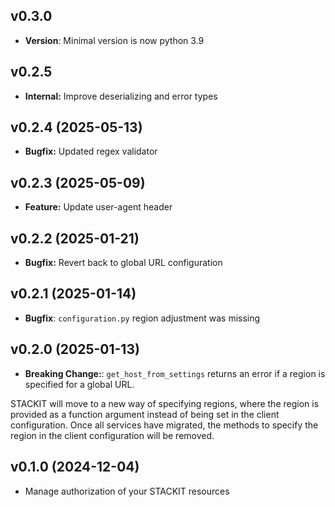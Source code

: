 ## v0.3.0
- **Version**: Minimal version is now python 3.9

## v0.2.5
- **Internal:** Improve deserializing and error types

## v0.2.4 (2025-05-13)
- **Bugfix:** Updated regex validator

## v0.2.3 (2025-05-09)
- **Feature:** Update user-agent header

## v0.2.2 (2025-01-21)
- **Bugfix:** Revert back to global URL configuration

## v0.2.1 (2025-01-14)
- **Bugfix**: `configuration.py` region adjustment was missing

## v0.2.0 (2025-01-13)
- **Breaking Change:**: `get_host_from_settings` returns an error if a region is specified for a global URL.

STACKIT will move to a new way of specifying regions, where the region is provided as a function argument instead of being set in the client configuration. Once all services have migrated, the methods to specify the region in the client configuration will be removed.

## v0.1.0 (2024-12-04)
- Manage authorization of your STACKIT resources
